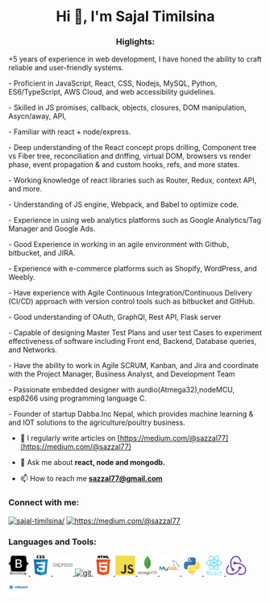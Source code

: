 <h1 align="center">Hi 👋, I'm Sajal Timilsina</h1>
<h3 align="center">Higlights:</h3>

<p>+5 years of experience in web development, I have honed the ability to craft reliable and user-friendly systems.</p> <p> - Proficient in JavaScript, React, CSS, Nodejs, MySQL, Python, ES6/TypeScript, AWS Cloud, and web accessibility guidelines.</p> - Skilled in JS promises, callback, objects, closures, DOM manipulation, Asycn/away, API,</p> <p>- Familiar with react + node/express.</p> <p>- Deep understanding of the React concept props drilling, Component tree vs Fiber tree, reconciliation and driffing, virtual DOM, browsers vs render phase, event propagation & and custom hooks, refs, and more states.</p> <p>- Working knowledge of react libraries such as Router, Redux, context API, and more.</p> <p>- Understanding of JS engine, Webpack, and Babel to optimize code.</p> <p>- Experience in using web analytics platforms such as Google Analytics/Tag Manager and Google Ads.</p> <p>- Good Experience in working in an agile environment with Github, bitbucket, and JIRA.</p> <p> - Experience with e-commerce platforms such as Shopify, WordPress, and Weebly.</p> <p>- Have experience with Agile Continuous Integration/Continuous Delivery (CI/CD) approach with version control tools such as bitbucket and GitHub.</p><p> - Good understanding of OAuth, GraphQl, Rest API, Flask server</p> <p>- Capable of designing Master Test Plans and user test Cases to experiment effectiveness of software including Front end, Backend, Database queries, and Networks.</p> <p> - Have the ability to work in Agile SCRUM, Kanban, and Jira and coordinate with the Project Manager, Business Analyst, and Development Team</p><p> - Passionate embedded designer with aurdio(Atmega32),nodeMCU, esp8266 using programming language C.</p><p> - Founder of startup Dabba.Inc Nepal, which provides machine learning & and IOT solutions to the agriculture/poultry business.</p>

- 📝 I regularly write articles on [https://medium.com/@sazzal77](https://medium.com/@sazzal77)

- 💬 Ask me about **react, node and mongodb.**

- 📫 How to reach me **sazzal77@gmail.com**

<h3 align="left">Connect with me:</h3>
<p align="left">
<a href="https://linkedin.com/in/sajal-timilsina/" target="blank"><img align="center" src="https://raw.githubusercontent.com/rahuldkjain/github-profile-readme-generator/master/src/images/icons/Social/linked-in-alt.svg" alt="sajal-timilsina/" height="30" width="40" /></a>
<a href="https://medium.com/https://medium.com/@sazzal77" target="blank"><img align="center" src="https://raw.githubusercontent.com/rahuldkjain/github-profile-readme-generator/master/src/images/icons/Social/medium.svg" alt="https://medium.com/@sazzal77" height="30" width="40" /></a>
</p>

<h3 align="left">Languages and Tools:</h3>
<p align="left"> <a href="https://getbootstrap.com" target="_blank" rel="noreferrer"> <img src="https://raw.githubusercontent.com/devicons/devicon/master/icons/bootstrap/bootstrap-plain-wordmark.svg" alt="bootstrap" width="40" height="40"/> </a> <a href="https://www.w3schools.com/css/" target="_blank" rel="noreferrer"> <img src="https://raw.githubusercontent.com/devicons/devicon/master/icons/css3/css3-original-wordmark.svg" alt="css3" width="40" height="40"/> </a> <a href="https://expressjs.com" target="_blank" rel="noreferrer"> <img src="https://raw.githubusercontent.com/devicons/devicon/master/icons/express/express-original-wordmark.svg" alt="express" width="40" height="40"/> </a> <a href="https://git-scm.com/" target="_blank" rel="noreferrer"> <img src="https://www.vectorlogo.zone/logos/git-scm/git-scm-icon.svg" alt="git" width="40" height="40"/> </a> <a href="https://www.w3.org/html/" target="_blank" rel="noreferrer"> <img src="https://raw.githubusercontent.com/devicons/devicon/master/icons/html5/html5-original-wordmark.svg" alt="html5" width="40" height="40"/> </a> <a href="https://developer.mozilla.org/en-US/docs/Web/JavaScript" target="_blank" rel="noreferrer"> <img src="https://raw.githubusercontent.com/devicons/devicon/master/icons/javascript/javascript-original.svg" alt="javascript" width="40" height="40"/> </a> <a href="https://www.mongodb.com/" target="_blank" rel="noreferrer"> <img src="https://raw.githubusercontent.com/devicons/devicon/master/icons/mongodb/mongodb-original-wordmark.svg" alt="mongodb" width="40" height="40"/> </a> <a href="https://www.mysql.com/" target="_blank" rel="noreferrer"> <img src="https://raw.githubusercontent.com/devicons/devicon/master/icons/mysql/mysql-original-wordmark.svg" alt="mysql" width="40" height="40"/> </a> <a href="https://www.python.org" target="_blank" rel="noreferrer"> <img src="https://raw.githubusercontent.com/devicons/devicon/master/icons/python/python-original.svg" alt="python" width="40" height="40"/> </a> <a href="https://reactjs.org/" target="_blank" rel="noreferrer"> <img src="https://raw.githubusercontent.com/devicons/devicon/master/icons/react/react-original-wordmark.svg" alt="react" width="40" height="40"/> </a> <a href="https://redux.js.org" target="_blank" rel="noreferrer"> <img src="https://raw.githubusercontent.com/devicons/devicon/master/icons/redux/redux-original.svg" alt="redux" width="40" height="40"/> </a> <a href="https://webpack.js.org" target="_blank" rel="noreferrer"> <img src="https://raw.githubusercontent.com/devicons/devicon/d00d0969292a6569d45b06d3f350f463a0107b0d/icons/webpack/webpack-original-wordmark.svg" alt="webpack" width="40" height="40"/> </a> </p>

